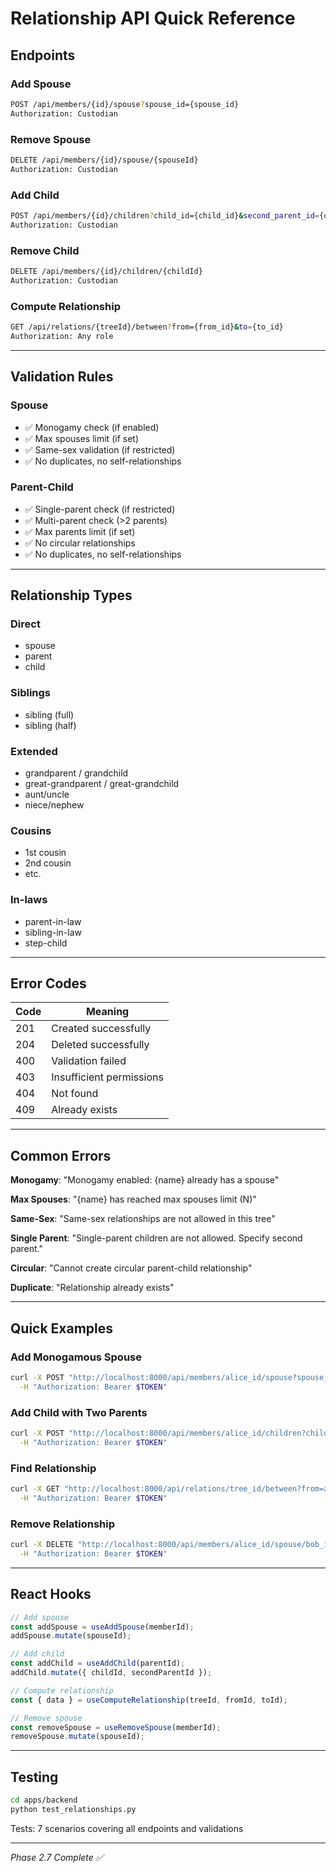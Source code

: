 # Relationship API Quick Reference

## Endpoints

### Add Spouse

```bash
POST /api/members/{id}/spouse?spouse_id={spouse_id}
Authorization: Custodian
```

### Remove Spouse

```bash
DELETE /api/members/{id}/spouse/{spouseId}
Authorization: Custodian
```

### Add Child

```bash
POST /api/members/{id}/children?child_id={child_id}&second_parent_id={optional}
Authorization: Custodian
```

### Remove Child

```bash
DELETE /api/members/{id}/children/{childId}
Authorization: Custodian
```

### Compute Relationship

```bash
GET /api/relations/{treeId}/between?from={from_id}&to={to_id}
Authorization: Any role
```

---

## Validation Rules

### Spouse

- ✅ Monogamy check (if enabled)
- ✅ Max spouses limit (if set)
- ✅ Same-sex validation (if restricted)
- ✅ No duplicates, no self-relationships

### Parent-Child

- ✅ Single-parent check (if restricted)
- ✅ Multi-parent check (>2 parents)
- ✅ Max parents limit (if set)
- ✅ No circular relationships
- ✅ No duplicates, no self-relationships

---

## Relationship Types

### Direct

- spouse
- parent
- child

### Siblings

- sibling (full)
- sibling (half)

### Extended

- grandparent / grandchild
- great-grandparent / great-grandchild
- aunt/uncle
- niece/nephew

### Cousins

- 1st cousin
- 2nd cousin
- etc.

### In-laws

- parent-in-law
- sibling-in-law
- step-child

---

## Error Codes

| Code | Meaning                  |
| ---- | ------------------------ |
| 201  | Created successfully     |
| 204  | Deleted successfully     |
| 400  | Validation failed        |
| 403  | Insufficient permissions |
| 404  | Not found                |
| 409  | Already exists           |

---

## Common Errors

**Monogamy**: "Monogamy enabled: {name} already has a spouse"

**Max Spouses**: "{name} has reached max spouses limit (N)"

**Same-Sex**: "Same-sex relationships are not allowed in this tree"

**Single Parent**: "Single-parent children are not allowed. Specify second parent."

**Circular**: "Cannot create circular parent-child relationship"

**Duplicate**: "Relationship already exists"

---

## Quick Examples

### Add Monogamous Spouse

```bash
curl -X POST "http://localhost:8000/api/members/alice_id/spouse?spouse_id=bob_id" \
  -H "Authorization: Bearer $TOKEN"
```

### Add Child with Two Parents

```bash
curl -X POST "http://localhost:8000/api/members/alice_id/children?child_id=charlie_id&second_parent_id=bob_id" \
  -H "Authorization: Bearer $TOKEN"
```

### Find Relationship

```bash
curl -X GET "http://localhost:8000/api/relations/tree_id/between?from=alice_id&to=bob_id" \
  -H "Authorization: Bearer $TOKEN"
```

### Remove Relationship

```bash
curl -X DELETE "http://localhost:8000/api/members/alice_id/spouse/bob_id" \
  -H "Authorization: Bearer $TOKEN"
```

---

## React Hooks

```typescript
// Add spouse
const addSpouse = useAddSpouse(memberId);
addSpouse.mutate(spouseId);

// Add child
const addChild = useAddChild(parentId);
addChild.mutate({ childId, secondParentId });

// Compute relationship
const { data } = useComputeRelationship(treeId, fromId, toId);

// Remove spouse
const removeSpouse = useRemoveSpouse(memberId);
removeSpouse.mutate(spouseId);
```

---

## Testing

```bash
cd apps/backend
python test_relationships.py
```

Tests: 7 scenarios covering all endpoints and validations

---

_Phase 2.7 Complete ✅_
